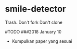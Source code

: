 # smile-detector
Trash.
Don't fork
Don't clone

#TODO
###2018 January 10
- Kumpulkan paper yang sesuai